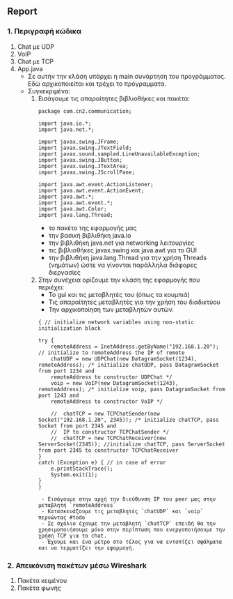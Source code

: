 ## Report

### 1. Περιγραφή κώδικα
1. Chat με UDP
2. VoIP
3. Chat με TCP
4. App.java
	- Σε αυτήν την κλάση υπάρχει η main συνάρτηση του προγράμματος. Εδώ αρχικοποιείται και τρέχει το πρόγραμματα.
	- Συγκεκριμένα:
		1. Εισάγουμε τις απαραίτητες βιβλιοθήκες και πακέτα:
			```
			package com.cn2.communication;

			import java.io.*;
			import java.net.*;

			import javax.swing.JFrame;
			import javax.swing.JTextField;
			import javax.sound.sampled.LineUnavailableException;
			import javax.swing.JButton;
			import javax.swing.JTextArea;
			import javax.swing.JScrollPane;

			import java.awt.event.ActionListener;
			import java.awt.event.ActionEvent;
			import java.awt.*;
			import java.awt.event.*;
			import java.awt.Color;
			import java.lang.Thread;
			```
			- το πακέτο της εφαρμογής μας
			- την βασική βιβλιθήκη java.io
			- την βιβλιθήκη java.net για networking λειτουργίες
			- τις βιβλιοθήκες javax.swing και java.awt για το GUI	
			- την βιβλιθήκη java.lang.Thread για την χρήση Threads (νημάτων) ώστε να γίνονται παράλληλα διάφορες διεργασίες
		2. Στην συνέχεια ορίζουμε την κλάση της εφαρμογής που περιέχει:
			- Το gui και τις μεταβλητές του (όπως τα κουμπιά)
			- Τις απαραίτητες μεταβλητές για την χρήση του διαδικτύου
			- Την αρχικοποίηση των μεταβλητών αυτών.
			```
			{ // initialize network variables using non-static initialization block
			
			try {
				remoteAddress = InetAddress.getByName("192.168.1.20"); // initialize to remoteAddress the IP of remote 
				chatUDP = new UDPChat(new DatagramSocket(1234), remoteAddress); /* initialize chatUDP, pass DatagramSocket from port 1234 and
				remoteAddress to constructor UDPChat */ 
				voip = new VoIP(new DatagramSocket(1243), remoteAddress); /* initialize voip, pass DatagramSocket from port 1243 and
				remoteAddress to constructor VoIP */
				
				//	chatTCP = new TCPChatSender(new Socket("192.168.1.20", 2345)); /* initialize chatTCP, pass Socket from port 2345 and 
				//	IP to constructor TCPChatSender */
				//	chatTCP = new TCPChatReceiver(new ServerSocket(2345)); //initialize chatTCP, pass ServerSocket from port 2345 to constructor TCPChatReceiver 
			}
			catch (Exception e) { // in case of error
				e.printStackTrace();
				System.exit(1);
			}
			}
			```
				- Εισάγουμε στην αρχή την διεύθυνση IP του peer μας στην μεταβλητή `remoteAddress`
				- Κατασκευάζουμε τις μεταβλητές `chatUDP` και `voip` περνώντας #todo
				- Σε σχόλιο έχουμε την μεταβλητή `chatTCP` επειδή θα την χρησιμοποιήσουμε μόνο στην περίπτωση που ενεργοποιήσουμε την χρήση TCP για το chat.
				- Έχουμε και ένα μέτρο στο τέλος για να εντοπίζει σφάλματα και να τερματίζει την εφαρμογή.
				

			
### 2. Απεικόνιση πακέτων μέσω Wireshark
1. Πακέτα κειμένου
2. Πακέτα φωνής
